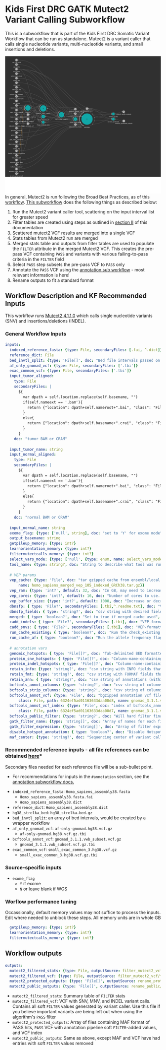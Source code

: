 # Kids First DRC GATK Mutect2 Variant Calling Subworkflow
This is a subworkflow that is part of the Kids First DRC Somatic Variant Workflow that can be run as standalone.
Mutect2 is a variant caller that calls single nucleotide variants, multi-nucleotide variants,  and small insertions and deletions.

![Mutect2 workflow diagram](../docs/kfdrc_mutect2_sub_wf.png)
In general, Mutect2 is run following the Broad Best Practices, as of this [workflow](https://github.com/broadinstitute/gatk/blob/4.1.1.0/scripts/mutect2_wdl/mutect2.wdl).
[This subworkflow](../sub_workflows/kfdrc_mutect2_sub_wf.cwl) does the following things as described below:

1. Run the Mutect2 variant caller tool, scattering on the input interval list for greater speed
1. Filter tables are created using steps as outlined in [section II](https://github.com/broadinstitute/gatk/blob/master/docs/mutect/mutect.pdf) of this documentation
1. Scattered mutect2 VCF results are merged into a single VCF
1. Stats tables from Mutect2 run are merged
1. Merged stats table and outputs from filter tables are used to populate the `FILTER` attribute in the merged Mutect2 VCF. This creates the pre-pass VCF containing `PASS` and variants with various failing-to-pass criteria in the `FILTER` field
1. Select `PASS` step subsets the pre-pass VCF to `PASS` only
1. Annotate the `PASS` VCF using the [annotation sub workflow](kfdrc_annotation_subworkflow.md) - most relevant information is here!
1. Rename outputs to fit a standard format

## Workflow Description and KF Recommended Inputs
This workflow runs [Mutect2 4.1.1.0](https://gatk.broadinstitute.org/hc/en-us/articles/360036730411-Mutect2) which calls single nucleotide variants (SNV) and insertions/deletions (INDEL).

### General Workflow Inputs
```yaml
inputs:
  indexed_reference_fasta: {type: File, secondaryFiles: [.fai, ^.dict]}
  reference_dict: File
  bed_invtl_split: {type: 'File[]', doc: "Bed file intervals passed on from and outside pre-processing step"}
  af_only_gnomad_vcf: {type: File, secondaryFiles: ['.tbi']}
  exac_common_vcf: {type: File, secondaryFiles: ['.tbi']}
  input_tumor_aligned:
    type: File
    secondaryFiles: |
      ${
        var dpath = self.location.replace(self.basename, "")
        if(self.nameext == '.bam'){
          return {"location": dpath+self.nameroot+".bai", "class": "File"}
        }
        else{
          return {"location": dpath+self.basename+".crai", "class": "File"}
        }
      }
    doc: "tumor BAM or CRAM"

  input_tumor_name: string
  input_normal_aligned:
    type: File
    secondaryFiles: |
      ${
        var dpath = self.location.replace(self.basename, "")
        if(self.nameext == '.bam'){
          return {"location": dpath+self.nameroot+".bai", "class": "File"}
        }
        else{
          return {"location": dpath+self.basename+".crai", "class": "File"}
        }
      }
    doc: "normal BAM or CRAM"

  input_normal_name: string
  exome_flag: {type: ['null', string], doc: "set to 'Y' for exome mode"}
  output_basename: string
  getpileup_memory: {type: int?}
  learnorientation_memory: {type: int?}
  filtermutectcalls_memory: {type: int?}
  select_vars_mode: {type: ['null', {type: enum, name: select_vars_mode, symbols: ["gatk", "grep"]}], doc: "Choose 'gatk' for SelectVariants tool, or 'grep' for grep expression", default: "gatk"}
  tool_name: {type: string?, doc: "String to describe what tool was run as part of file name", default: "mutect2_somatic"}

  # VEP params
  vep_cache: {type: 'File', doc: "tar gzipped cache from ensembl/local converted cache",  "sbg:suggestedValue": {class: File, path: 6332f8e47535110eb79c794f,
      name: homo_sapiens_merged_vep_105_indexed_GRCh38.tar.gz}}
  vep_ram: {type: 'int?', default: 32, doc: "In GB, may need to increase this value depending on the size/complexity of input"}
  vep_cores: {type: 'int?', default: 16, doc: "Number of cores to use. May need to increase for really large inputs"}
  vep_buffer_size: {type: 'int?', default: 1000, doc: "Increase or decrease to balance speed and memory usage"}
  dbnsfp: { type: 'File?', secondaryFiles: [.tbi,^.readme.txt], doc: "VEP-formatted plugin file, index, and readme file containing dbNSFP annotations" }
  dbnsfp_fields: { type: 'string?', doc: "csv string with desired fields to annotate. Use ALL to grab all"}
  merged: { type: 'boolean?', doc: "Set to true if merged cache used", default: true }
  cadd_indels: { type: 'File?', secondaryFiles: [.tbi], doc: "VEP-formatted plugin file and index containing CADD indel annotations" }
  cadd_snvs: { type: 'File?', secondaryFiles: [.tbi], doc: "VEP-formatted plugin file and index containing CADD SNV annotations" }
  run_cache_existing: { type: 'boolean?', doc: "Run the check_existing flag for cache" }
  run_cache_af: { type: 'boolean?', doc: "Run the allele frequency flags for cache" }

  # annotation vars
  genomic_hotspots: { type: 'File[]?', doc: "Tab-delimited BED formatted file(s) containing hg38 genomic positions corresponding to hotspots", "sbg:suggestedValue": [{class: File, path: 607713829360f10e3982a423, name: tert.bed}] }
  protein_snv_hotspots: { type: 'File[]?', doc: "Column-name-containing, tab-delimited file(s) containing protein names and amino acid positions corresponding to hotspots", "sbg:suggestedValue": [{class: File, path: 645919782fe81458768c552c, name: protein_snv_cancer_hotspots_v2.ENS105_liftover.tsv}] }
  protein_indel_hotspots: { type: 'File[]?', doc: "Column-name-containing, tab-delimited file(s) containing protein names and amino acid position ranges corresponding to hotspots", "sbg:suggestedValue": [{class: File, path: 645919782fe81458768c552d, name: protein_indel_cancer_hotspots_v2.ENS105_liftover.tsv}] }
  retain_info: {type: 'string?', doc: "csv string with INFO fields that you want to keep", default: "gnomad_3_1_1_AC,gnomad_3_1_1_AN,gnomad_3_1_1_AF,gnomad_3_1_1_nhomalt,gnomad_3_1_1_AC_popmax,gnomad_3_1_1_AN_popmax,gnomad_3_1_1_AF_popmax,gnomad_3_1_1_nhomalt_popmax,gnomad_3_1_1_AC_controls_and_biobanks,gnomad_3_1_1_AN_controls_and_biobanks,gnomad_3_1_1_AF_controls_and_biobanks,gnomad_3_1_1_AF_non_cancer,gnomad_3_1_1_primate_ai_score,gnomad_3_1_1_splice_ai_consequence,MBQ,TLOD,HotSpotAllele"}
  retain_fmt: {type: 'string?', doc: "csv string with FORMAT fields that you want to keep"}
  retain_ann: { type: 'string?', doc: "csv string of annotations (within the VEP CSQ/ANN) to retain as extra columns in MAF", default: "HGVSg" }
  bcftools_annot_columns: {type: 'string?', doc: "csv string of columns from annotation to port into the input vcf, i.e INFO/AF", default: "INFO/gnomad_3_1_1_AC:=INFO/AC,INFO/gnomad_3_1_1_AN:=INFO/AN,INFO/gnomad_3_1_1_AF:=INFO/AF,INFO/gnomad_3_1_1_nhomalt:=INFO/nhomalt,INFO/gnomad_3_1_1_AC_popmax:=INFO/AC_popmax,INFO/gnomad_3_1_1_AN_popmax:=INFO/AN_popmax,INFO/gnomad_3_1_1_AF_popmax:=INFO/AF_popmax,INFO/gnomad_3_1_1_nhomalt_popmax:=INFO/nhomalt_popmax,INFO/gnomad_3_1_1_AC_controls_and_biobanks:=INFO/AC_controls_and_biobanks,INFO/gnomad_3_1_1_AN_controls_and_biobanks:=INFO/AN_controls_and_biobanks,INFO/gnomad_3_1_1_AF_controls_and_biobanks:=INFO/AF_controls_and_biobanks,INFO/gnomad_3_1_1_AF_non_cancer:=INFO/AF_non_cancer,INFO/gnomad_3_1_1_primate_ai_score:=INFO/primate_ai_score,INFO/gnomad_3_1_1_splice_ai_consequence:=INFO/splice_ai_consequence"}
  bcftools_strip_columns: {type: 'string?', doc: "csv string of columns to strip if needed to avoid conflict, i.e INFO/AF"}
  bcftools_annot_vcf: {type: 'File', doc: "bgzipped annotation vcf file", "sbg:suggestedValue": {
      class: File, path: 6324ef5ad01163633daa00d8, name: gnomad_3.1.1.vwb_subset.vcf.gz}}
  bcftools_annot_vcf_index: {type: 'File', doc: "index of bcftools_annot_vcf", "sbg:suggestedValue": {
      class: File, path: 6324ef5ad01163633daa00d7, name: gnomad_3.1.1.vwb_subset.vcf.gz.tbi}}
  bcftools_public_filter: {type: 'string?', doc: "Will hard filter final result to create a public version", default: FILTER="PASS"|INFO/HotSpotAllele=1}
  gatk_filter_name: {type: 'string[]', doc: "Array of names for each filter tag to add, recommend: [\"NORM_DP_LOW\", \"GNOMAD_AF_HIGH\"]"}
  gatk_filter_expression: {type: 'string[]', doc: "Array of filter expressions to establish criteria to tag variants with. See https://gatk.broadinstitute.org/hc/en-us/articles/360036730071-VariantFiltration, recommend: \"vc.getGenotype('\" + inputs.input_normal_name + \"').getDP() <= 7\"), \"gnomad_3_1_1_AF > 0.001\"]"}
  disable_hotspot_annotation: { type: 'boolean?', doc: "Disable Hotspot Annotation and skip this task.", default: false }
  maf_center: {type: 'string?', doc: "Sequencing center of variant called", default: "."}
```

### Recommended reference inputs - all file references can be obtained [here](https://cavatica.sbgenomics.com/u/kfdrc-harmonization/kf-references/)*
Secondary files needed for each reference file will be a sub-bullet point.
* For recommendations for inputs in the `#annotation` section, see the [annotation subworkflow docs.](../docs/kfdrc_annotation_subworkflow.md)
 - `indexed_reference_fasta`: `Homo_sapiens_assembly38.fasta`
   - `Homo_sapiens_assembly38.fasta.fai`
   - `Homo_sapiens_assembly38.dict`
 - `reference_dict`: `Homo_sapiens_assembly38.dict`
 - `hg38_strelka_bed`: `hg38_strelka.bed.gz`
 - `bed_invtl_split`: an array of bed intervals, would be created by a wrapper workflow
 - `af_only_gnomad_vcf`: `af-only-gnomad.hg38.vcf.gz`
   - `af-only-gnomad.hg38.vcf.gz.tbi`
 - `bcftools_annot_vcf`: `gnomad_3.1.1.vwb_subset.vcf.gz`
   - `gnomad_3.1.1.vwb_subset.vcf.gz.tbi`
 - `exac_common_vcf`: `small_exac_common_3.hg38.vcf.gz`
   - `small_exac_common_3.hg38.vcf.gz.tbi`


### Source-specific inputs
 - `exome_flag`
   - `Y` if exome
   - `N` or leave blank if WGS

### Worflow performance tuning
Occassionally, default memory values may not suffice to process the inputs.
Edit where needed to unblock these steps.
All memory units are in whole GB
```yaml
  getpileup_memory: {type: int?}
  learnorientation_memory: {type: int?}
  filtermutectcalls_memory: {type: int?}
```

## Workflow outputs
```yaml
outputs:
  mutect2_filtered_stats: {type: File, outputSource: filter_mutect2_vcf/stats_table}
  mutect2_filtered_vcf: {type: File, outputSource: filter_mutect2_vcf/filtered_vcf}
  mutect2_protected_outputs: {type: 'File[]', outputSource: rename_protected/renamed_files}
  mutect2_public_outputs: {type: 'File[]', outputSource: rename_public/renamed_files}
```

 - `mutect2_filtered_stats`: Summary table of `FILTER` stats
 - `mutect2_filtered_vcf`: VCF with SNV, MNV, and INDEL variant calls. Contains all soft `FILTER` values generated by variant caller. Use this file if you believe important variants are being left out when using the algorithm's `PASS` filter
 - `mutect2_protected_outputs`: Array of files containing MAF format of PASS hits, `PASS` VCF with annotation pipeline soft `FILTER`-added values, and VCF index
 - `mutect2_public_outputs`: Same as above, except MAF and VCF have had entries with soft `FILTER` values removed
